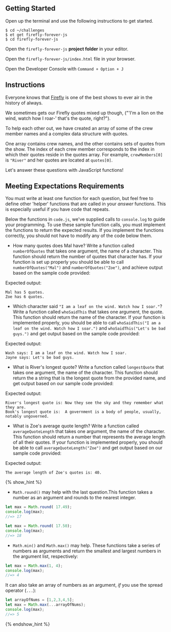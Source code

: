 ## Getting Started

Open up the terminal and use the following instructions to get started.

```no-highlight
$ cd ~/challenges      
$ et get firefly-forever-js
$ cd firefly-forever-js
```

Open the `firefly-forever-js` **project folder** in your editor.

Open the `firefly-forever-js/index.html` file in your browser.

Open the Developer Console with `Command + Option + J`

## Instructions

Everyone knows that [Firefly](https://en.wikipedia.org/wiki/Firefly) is one of the best shows to ever air in the history of always.

We sometimes gets our Firefly quotes mixed up though, ("'I'm a lion on the wind, watch how I roar-' that's the quote, right?").

To help each other out, we have created an array of some of the crew member names and a complex data structure with quotes.

One array contains crew names, and the other contains sets of quotes from the show. The index of each crew member corresponds to the index in which their quotes reside in the quotes array. For example, `crewMembers[0]` is `"River"` and her quotes are located at `quotes[0]`.

Let's answer these questions with JavaScript functions!

## Meeting Expectations Requirements

You must write at least one function for each question, but feel free to define other 'helper' functions that are called in your _answer_ functions. This is especially useful if you have code that repeats.

Below the functions in `code.js`, we've supplied calls to `console.log` to guide your programming. To use these sample function calls, you must implement the functions to return the expected results. If you implement the functions correctly, you should not have to modify any of the code below them.

* How many quotes does Mal have? Write a function called `numberOfQuotes` that takes one argument, the name of a character. This function should return the number of quotes that character has. If your function is set up properly you should be able to call `numberOfQuotes("Mal")` and `numberOfQuotes("Zoe")`, and achieve output based on the sample code provided:

Expected output:
```no-highlight
Mal has 5 quotes.
Zoe has 6 quotes.
```

* Which character said `"I am a leaf on the wind. Watch how I soar."`? Write a function called `whoSaidThis` that takes one argument, the quote. This function should return the name of the character. If your function is implemented properly, you should be able to call `whoSaidThis("I am a leaf on the wind. Watch how I soar.")` and `whoSaidThis("Let's be bad guys.")` and get output based on the sample code provided:

Expected output:
```no-highlight
Wash says: I am a leaf on the wind. Watch how I soar.
Jayne says: Let's be bad guys.
```

* What is River's longest quote? Write a function called `longestQuote` that takes one argument, the name of the character. This function should return the a string that is the longest quote from the provided name, and get output based on our sample code provided:

Expected output:
```no-highlight
River's longest quote is: Now they see the sky and they remember what they are.
Book's longest quote is:  A government is a body of people, usually, notably ungoverned.
```

* What is Zoe's average quote length? Write a function called `averageQuoteLength` that takes one argument, the name of the character. This function should return a number that represents the average length of all their quotes. If your function is implemented properly, you should be able to call `averageQuoteLength("Zoe")` and get output based on our sample code provided:

Expected output:
```no-highlight
The average length of Zoe's quotes is: 40.
```


{% show_hint %}

- `Math.round()` may help with the last question.This function takes a number as an argument and rounds to the nearest integer.

```javascript
let max = Math.round( 17.49);
console.log(max);
//=> 17
```
```javascript
let max = Math.round( 17.50);
console.log(max);
//=> 18
```

- `Math.min()` and `Math.max()` may help. These functions take a series of numbers as arguments and return the smallest and largest numbers in the argument list, respectively:

```javascript
let max = Math.max(1, 4);
console.log(max);
//=> 4
```

It can also take an array of numbers as an argument, _if_ you use the spread operator (`...`):

```javascript
let arrayOfNums = [1,2,3,4,5];
let max = Math.max(...arrayOfNums);
console.log(max);
//=> 5
```
{% endshow_hint %}
